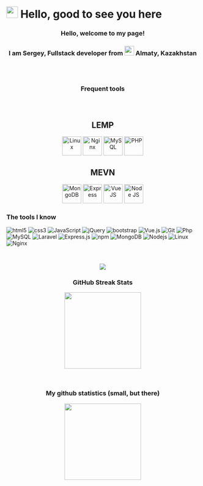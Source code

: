# <img src="https://media.giphy.com/media/hvRJCLFzcasrR4ia7z/giphy.gif" width="30"/> Hello, good to see you here

<h3 align="center">Hello, welcome to my page!</h3>
<h3 align="center"> I am Sergey, Fullstack developer from <img src="https://upload.wikimedia.org/wikipedia/commons/d/d3/Flag_of_Kazakhstan.svg" width="25"/> Almaty, Kazakhstan</h3>
<br/>
<br/>
<h3 align="center">Frequent tools<h3>
<br>
<h2 align="center">LEMP</h2>
<p align="center">
  <img src="https://devicon.dev/devicon.git/icons/linux/linux-original.svg" alt="Linux" width="50" height="50">
  <img src="https://devicon.dev/devicon.git/icons/nginx/nginx-original.svg" alt="Nginx" width="50" height="50">
  <img src="https://devicon.dev/devicon.git/icons/mysql/mysql-original.svg" alt="MySQL" width="50" height="50">
  <img src="https://devicon.dev/devicon.git/icons/php/php-original.svg" alt="PHP" width="50" height="50">
</p>
<h2 align="center">MEVN</h2>
<p align="center">
  <img src="https://devicon.dev/devicon.git/icons/mongodb/mongodb-original.svg" alt="MongoDB" width="50" height="50">
  <img src="https://devicon.dev/devicon.git/icons/express/express-original.svg" alt="Express" width="50" height="50">
  <img src="https://devicon.dev/devicon.git/icons/vuejs/vuejs-original.svg" alt="Vue JS" width="50" height="50">
  <img src="https://devicon.dev/devicon.git/icons/nodejs/nodejs-original.svg" alt="Node JS" width="50" height="50">
</p>

### The tools I know

<p>
  <img alt="html5" src="https://img.shields.io/badge/-HTML5-E34F26?style=flat-square&logo=html5&logoColor=white" />
  <img alt="css3" src="https://img.shields.io/badge/-CSS3-254bdd?style=flat-square&logo=css3&logoColor=white" />
  <img alt="JavaScript" src="https://img.shields.io/badge/-JavaScript-white?style=flat-square&logo=JavaScript&logoColor=f7df1e" />
  <img alt="jQuery" src="https://img.shields.io/badge/-jQuery-1a71b5?style=flat-square&logo=jQuery&logoColor=white" />
  <img alt="bootstrap" src="https://img.shields.io/badge/-Bootstrap-533b78?style=flat-square&logo=Bootstrap&logoColor=white" />
  <img alt="Vue.js" src="https://img.shields.io/badge/-Vue.js-3fb27f?style=flat-square&logo=Vue.js&logoColor=white" />
  <img alt="Git" src="https://img.shields.io/badge/-Git-F05032?style=flat-square&logo=git&logoColor=white" />
  <img alt="Php" src="https://img.shields.io/badge/-PHP-7377ad?style=flat-square&logo=php&logoColor=white" />
  <img alt="MySQL" src="https://img.shields.io/badge/-MySQL-004f6a?style=flat-square&logo=MySQL&logoColor=white" />
  <img alt="Laravel" src="https://img.shields.io/badge/-Laravel-ff2d20?style=flat-square&logo=Laravel&logoColor=white" />
  <img alt="Express.js" src="https://img.shields.io/badge/-Express.js-yellow?style=flat-square&logo=Express.js&logoColor=black" />
  <img alt="npm" src="https://img.shields.io/badge/-NPM-CB3837?style=flat-square&logo=npm&logoColor=white" />
  <img alt="MongoDB" src="https://img.shields.io/badge/-MongoDB-13aa52?style=flat-square&logo=mongodb&logoColor=white" />
  <img alt="Nodejs" src="https://img.shields.io/badge/-Nodejs-43853d?style=flat-square&logo=Node.js&logoColor=white" />
  <img alt="Linux" src="https://img.shields.io/badge/-Linux-efb80f?style=flat-square&logo=Linux&logoColor=black" />
  <img alt="Nginx" src="https://img.shields.io/badge/-Nginx-009137?style=flat-square&logo=Nginx&logoColor=white" />
</p>

<br>
<p align="center">
<img src="https://github-readme-stats.vercel.app/api/top-langs/?username=Diego475">
</p>

<h3 align="center">GitHub Streak Stats</h3>
<p align="center">
  <img src="https://github-readme-streak-stats.herokuapp.com/?user=Diego475" height="200">
</p>
<br/>
<h3 align="center">My github statistics (small, but there)</h3>
<p align="center">
  <img src="https://github-readme-stats.vercel.app/api?username=Diego475&theme=dark&show_icons=true&include_all_commits=true&hide_border=true" height="200"/>
</p>

